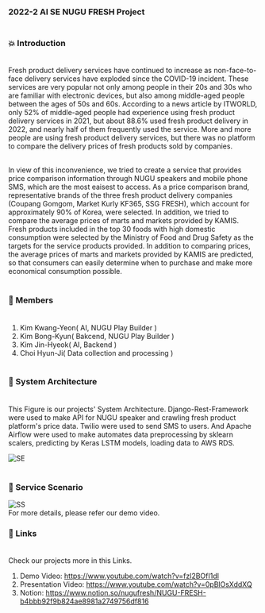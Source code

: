### 2022-2 AI SE NUGU FRESH Project <br><br>

### 💥 Introduction <br><br>

Fresh product delivery services have continued to increase as non-face-to-face delivery services have exploded since the COVID-19 incident. These services are very popular not only among people in their 20s and 30s who are familiar with electronic devices, but also among middle-aged people between the ages of 50s and 60s. According to a news article by ITWORLD, only 52% of middle-aged people had experience using fresh product delivery services in 2021, but about 88.6% used fresh product delivery in 2022, and nearly half of them frequently used the service. More and more people are using fresh product delivery services, but there was no platform to compare the delivery prices of fresh products sold by companies. <br><br>

In view of this inconvenience, we tried to create a service that provides price comparison information through NUGU speakers and mobile phone SMS, which are the most eaisest to access. As a price comparison brand, representative brands of the three fresh product delivery companies (Coupang Gomgom, Market Kurly KF365, SSG FRESH), which account for approximately 90% of Korea, were selected. In addition, we tried to compare the average prices of marts and markets provided by KAMIS. Fresh products included in the top 30 foods with high domestic consumption were selected by the Ministry of Food and Drug Safety as the targets for the service products provided. In addition to comparing prices, the average prices of marts and markets provided by KAMIS are predicted, so that consumers can easily determine when to purchase and make more economical consumption possible. <br><br>

### 🙂 Members <br><br>
1) Kim Kwang-Yeon( AI, NUGU Play Builder ) <br>
2) Kim Bong-Kyun( Bakcend, NUGU Play Builder ) <br>
3) Kim Jin-Hyeok( AI, Backend ) <br>
4) Choi Hyun-Ji( Data collection and processing ) <br><br>

### 🔧 System Architecture <br><br>

This Figure is our projects' System Architecture. Django-Rest-Framework were used to make API for NUGU speaker and crawling fresh product platform's price data. Twilio were used to send SMS to users. And Apache Airflow were used to make automates data preprocessing by sklearn scalers, predicting by Keras LSTM models, loading data to AWS RDS.

![SE](https://user-images.githubusercontent.com/105668696/206977142-79e730b1-2826-4595-b7bb-664f55826bef.png) <br><br>

### 🎨 Service Scenario <br>

![SS](https://user-images.githubusercontent.com/105668696/206984908-82dd5a6b-1cd2-49ac-bd9a-4cee5c68c6e4.jpg) <br>
For more details, please refer our demo video.

### 🔗 Links <br><br>

Check our projects more in this Links. <br>

1) Demo Video: 
https://www.youtube.com/watch?v=fzl2BOfI1dI <br>
2) Presentation Video:
https://www.youtube.com/watch?v=0pBlOsXddXQ <br>
3) Notion: 
https://www.notion.so/nugufresh/NUGU-FRESH-b4bbb92f9b824ae8981a2749756df816 <br>




 
